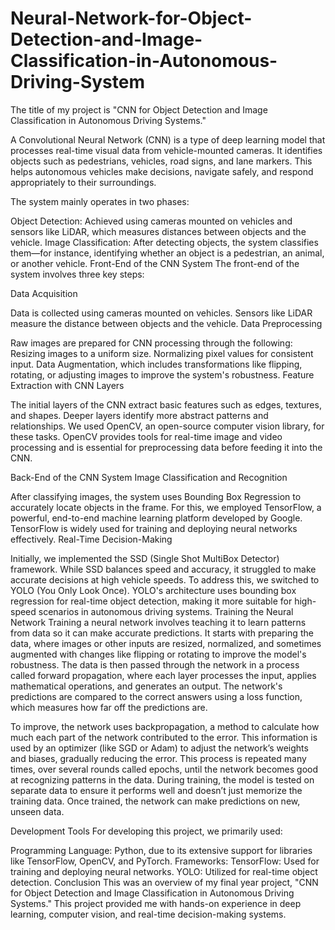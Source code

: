 # Neural-Network-for-Object-Detection-and-Image-Classification-in-Autonomous-Driving-System


The title of my project is "CNN for Object Detection and Image Classification in Autonomous Driving Systems."

A Convolutional Neural Network (CNN) is a type of deep learning model that processes real-time visual data from vehicle-mounted cameras. It identifies objects such as pedestrians, vehicles, road signs, and lane markers. This helps autonomous vehicles make decisions, navigate safely, and respond appropriately to their surroundings.

The system mainly operates in two phases:

Object Detection: Achieved using cameras mounted on vehicles and sensors like LiDAR, which measures distances between objects and the vehicle.
Image Classification: After detecting objects, the system classifies them—for instance, identifying whether an object is a pedestrian, an animal, or another vehicle.
Front-End of the CNN System
The front-end of the system involves three key steps:

Data Acquisition

Data is collected using cameras mounted on vehicles.
Sensors like LiDAR measure the distance between objects and the vehicle.
Data Preprocessing

Raw images are prepared for CNN processing through the following:
Resizing images to a uniform size.
Normalizing pixel values for consistent input.
Data Augmentation, which includes transformations like flipping, rotating, or adjusting images to improve the system's robustness.
Feature Extraction with CNN Layers

The initial layers of the CNN extract basic features such as edges, textures, and shapes.
Deeper layers identify more abstract patterns and relationships.
We used OpenCV, an open-source computer vision library, for these tasks. OpenCV provides tools for real-time image and video processing and is essential for preprocessing data before feeding it into the CNN.

Back-End of the CNN System
Image Classification and Recognition

After classifying images, the system uses Bounding Box Regression to accurately locate objects in the frame.
For this, we employed TensorFlow, a powerful, end-to-end machine learning platform developed by Google. TensorFlow is widely used for training and deploying neural networks effectively.
Real-Time Decision-Making

Initially, we implemented the SSD (Single Shot MultiBox Detector) framework. While SSD balances speed and accuracy, it struggled to make accurate decisions at high vehicle speeds.
To address this, we switched to YOLO (You Only Look Once). YOLO's architecture uses bounding box regression for real-time object detection, making it more suitable for high-speed scenarios in autonomous driving systems.
Training the Neural Network
Training a neural network involves teaching it to learn patterns from data so it can make accurate predictions. It starts with preparing the data, where images or other inputs are resized, normalized, and sometimes augmented with changes like flipping or rotating to improve the model's robustness. The data is then passed through the network in a process called forward propagation, where each layer processes the input, applies mathematical operations, and generates an output. The network's predictions are compared to the correct answers using a loss function, which measures how far off the predictions are.

To improve, the network uses backpropagation, a method to calculate how much each part of the network contributed to the error. This information is used by an optimizer (like SGD or Adam) to adjust the network’s weights and biases, gradually reducing the error. This process is repeated many times, over several rounds called epochs, until the network becomes good at recognizing patterns in the data. During training, the model is tested on separate data to ensure it performs well and doesn’t just memorize the training data. Once trained, the network can make predictions on new, unseen data.

Development Tools
For developing this project, we primarily used:

Programming Language: Python, due to its extensive support for libraries like TensorFlow, OpenCV, and PyTorch.
Frameworks:
TensorFlow: Used for training and deploying neural networks.
YOLO: Utilized for real-time object detection.
Conclusion
This was an overview of my final year project, "CNN for Object Detection and Image Classification in Autonomous Driving Systems." This project provided me with hands-on experience in deep learning, computer vision, and real-time decision-making systems.
